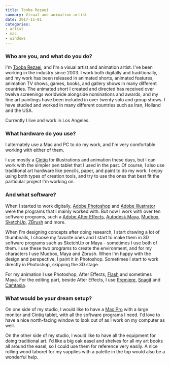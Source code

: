 ```yaml
---
title: Tooba Rezaei
summary: Visual and animation artist
date: 2017-11-01
categories:
- artist
- mac
- windows
---
```


### Who are you, and what do you do?

I'm [Tooba Rezaei](http://www.toobarezaei.com/ "Tooba's website."), and I'm a visual artist and animation artist. I've been working in the industry since 2003. I work both digitally and traditionally, and my work has been released in animated shorts, animated features, animation TV shows, games, books, and gallery shows in many different countries. The animated short I created and directed has received over twelve screenings worldwide alongside nominations and awards, and my fine art paintings have been included in over twenty solo and group shows. I have studied and worked in many different countries such as Iran, Holland and the USA. 

Currently I live and work in Los Angeles.

### What hardware do you use?

I alternately use a Mac and PC to do my work, and I'm very comfortable working with either of them. 

I use mostly a [Cintiq][] for illustrations and animation these days, but I can work with the simpler pen tablet that I used in the past. Of course, I also use traditional art hardware like pencils, paper, and paint to do my work. I enjoy using both types of creation tools, and try to use the ones that best fit the particular project I'm working on.

### And what software?

When I started to work digitally, [Adobe Photoshop][photoshop] and [Adobe Illustrator][illustrator] were the programs that I mainly worked with. But now I work with over ten software programs, such a [Adobe After Effects][after-effects], [Autodesk Maya][maya], [Mudbox][], [SketchUp][], [ZBrush][] and more.

When I'm designing concepts after doing research, I start drawing a lot of thumbnails, I choose my favorite ones and I start to make them in 3D software programs such as SketchUp or Maya - sometimes I use both of them. I use these two programs to create the environment, and for my characters I use Mudbox, Maya and Zbrush. When I'm happy with the design and perspective, I paint it in Photoshop. Sometimes I start to work directly in Photoshop, skipping the 3D stage.

For my animation I use Photoshop, After Effects, [Flash][] and sometimes Maya. For the editing part, beside After Effects, I use [Premiere][], [Snagit][] and [Camtasia][].

### What would be your dream setup?

On one side of my studio, I would like to have a [Mac Pro][mac-pro] with a large monitor and Cintiq tablet, with all the software programs I need. I'd love to have a nice north-facing window to look out of as I work on my computer as well.

On the other side of my studio, I would like to have all the equipment for doing traditional art. I'd like a big oak easel and shelves for all my art books all around the easel, so I could use them for reference very easily. A nice rolling wood taboret for my supplies with a palette in the top would also be a wonderful help.

[after-effects]: https://www.adobe.com/products/aftereffects.html "Motion graphics and video editing software."
[camtasia]: https://www.techsmith.com/camtasia.html "Screencasting software."
[cintiq]: https://www.wacom.com/en/us/cintiq "A computer screen you can draw on."
[flash]: https://en.wikipedia.org/wiki/Adobe_Flash "A software and animation editor."
[illustrator]: https://www.adobe.com/products/illustrator.html "A vector graphics editor."
[mac-pro]: https://www.apple.com/mac-pro/ "The Intel-based Mac tower computer."
[maya]: https://www.autodesk.com/products/maya/overview "3D animation software."
[mudbox]: https://www.autodesk.com/products/mudbox/overview "3D digital sculpting and painting software."
[photoshop]: https://www.adobe.com/products/photoshop.html "A bitmap image editor."
[premiere]: https://www.adobe.com/products/premiere.html "A video editing suite."
[sketchup]: https://www.sketchup.com/ "3D modeling software."
[snagit]: https://www.techsmith.com/snagit.html "Screen capturing software."
[zbrush]: http://pixologic.com/zbrush/ "3D digital painting and sculpture software."
